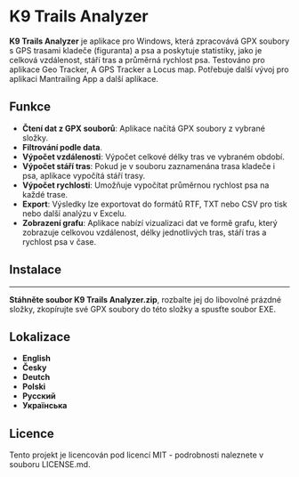 ﻿# K9 Trails Analyzer

**K9 Trails Analyzer** je aplikace pro Windows, která zpracovává GPX soubory s GPS trasami kladeče (figuranta) a psa a poskytuje statistiky, jako je celková vzdálenost, stáří tras a průměrná rychlost psa. 
Testováno pro aplikace Geo Tracker, A GPS Tracker a Locus map. 
Potřebuje další vývoj pro aplikaci Mantrailing App a další aplikace.

## Funkce

- **Čtení dat z GPX souborů**: Aplikace načítá GPX soubory z vybrané složky.
- **Filtrování podle data**.
- **Výpočet vzdálenosti**: Výpočet celkové délky tras ve vybraném období.
- **Výpočet stáří tras**: Pokud je v souboru zaznamenána trasa kladeče i psa, aplikace vypočítá stáří trasy.
- **Výpočet rychlosti**: Umožňuje vypočítat průměrnou rychlost psa na každé trase.
- **Export**: Výsledky lze exportovat do formátů RTF, TXT nebo CSV pro tisk nebo další analýzu v Excelu.
- **Zobrazení grafu**: Aplikace nabízí vizualizaci dat ve formě grafu, který zobrazuje celkovou vzdálenost, délky jednotlivých tras, stáří tras a rychlost psa v čase.

## Instalace
*** ***
**Stáhněte soubor K9 Trails Analyzer.zip**, rozbalte jej do libovolné prázdné složky, zkopírujte své GPX soubory do této složky a spusťte soubor EXE.

## Lokalizace
- **English**
- **Česky**
- **Deutch**
- **Polski**
- **Русский**
- **Українська**

## Licence
Tento projekt je licencován pod licencí MIT - podrobnosti naleznete v souboru LICENSE.md.

